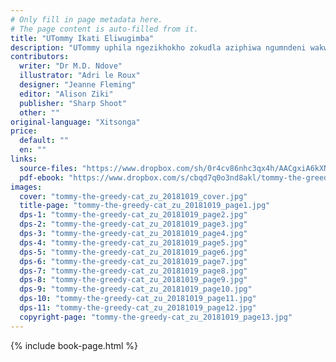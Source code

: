 ```yaml
---
# Only fill in page metadata here.
# The page content is auto-filled from it.
title: "UTommy Ikati Eliwugimba"
description: "UTommy uphila ngezikhokho zokudla aziphiwa ngumndeni wakwaManala. Ngabe uzophila ngani-ke njengoba umndeni wakwaManala usavakashile nje?"
contributors:
  writer: "Dr M.D. Ndove"
  illustrator: "Adri le Roux"
  designer: "Jeanne Fleming"
  editor: "Alison Ziki"
  publisher: "Sharp Shoot"
  other: ""
original-language: "Xitsonga"
price:
  default: ""
  en: ""
links:
  source-files: "https://www.dropbox.com/sh/0r4cv86nhc3qx4h/AACgxiA6kXN0UTobH63Zsc8ha?dl=0"
  pdf-ebook: "https://www.dropbox.com/s/cbqd7q0o3nd8akl/tommy-the-greedy_zu_20181019.pdf?dl=0"
images:
  cover: "tommy-the-greedy-cat_zu_20181019_cover.jpg"
  title-page: "tommy-the-greedy-cat_zu_20181019_page1.jpg"
  dps-1: "tommy-the-greedy-cat_zu_20181019_page2.jpg"
  dps-2: "tommy-the-greedy-cat_zu_20181019_page3.jpg"
  dps-3: "tommy-the-greedy-cat_zu_20181019_page4.jpg"
  dps-4: "tommy-the-greedy-cat_zu_20181019_page5.jpg"
  dps-5: "tommy-the-greedy-cat_zu_20181019_page6.jpg"
  dps-6: "tommy-the-greedy-cat_zu_20181019_page7.jpg"
  dps-7: "tommy-the-greedy-cat_zu_20181019_page8.jpg"
  dps-8: "tommy-the-greedy-cat_zu_20181019_page9.jpg"
  dps-9: "tommy-the-greedy-cat_zu_20181019_page10.jpg"
  dps-10: "tommy-the-greedy-cat_zu_20181019_page11.jpg"
  dps-11: "tommy-the-greedy-cat_zu_20181019_page12.jpg"
  copyright-page: "tommy-the-greedy-cat_zu_20181019_page13.jpg"
---
```


{% include book-page.html %}

